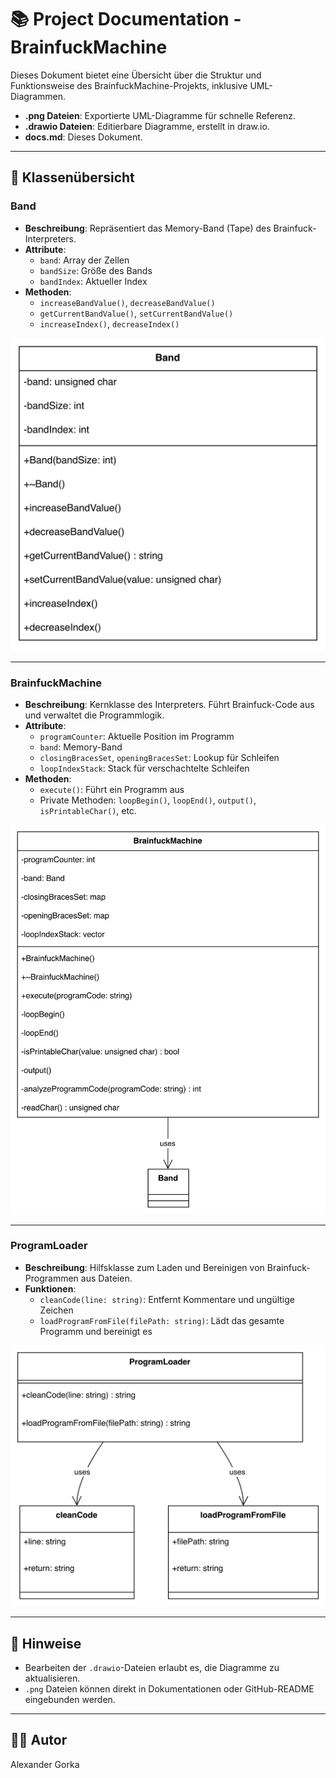 # 📚 Project Documentation - BrainfuckMachine

Dieses Dokument bietet eine Übersicht über die Struktur und Funktionsweise des BrainfuckMachine-Projekts, inklusive UML-Diagrammen.

- **.png Dateien**: Exportierte UML-Diagramme für schnelle Referenz.  
- **.drawio Dateien**: Editierbare Diagramme, erstellt in draw.io.  
- **docs.md**: Dieses Dokument.

---

## 🧱 Klassenübersicht

### Band

- **Beschreibung**: Repräsentiert das Memory-Band (Tape) des Brainfuck-Interpreters.  
- **Attribute**:
  - `band`: Array der Zellen
  - `bandSize`: Größe des Bands
  - `bandIndex`: Aktueller Index
- **Methoden**:
  - `increaseBandValue()`, `decreaseBandValue()`
  - `getCurrentBandValue()`, `setCurrentBandValue()`
  - `increaseIndex()`, `decreaseIndex()`

![Band Class Diagram](export/Band.png)

---

### BrainfuckMachine

- **Beschreibung**: Kernklasse des Interpreters. Führt Brainfuck-Code aus und verwaltet die Programmlogik.  
- **Attribute**:
  - `programCounter`: Aktuelle Position im Programm
  - `band`: Memory-Band
  - `closingBracesSet`, `openingBracesSet`: Lookup für Schleifen
  - `loopIndexStack`: Stack für verschachtelte Schleifen
- **Methoden**:
  - `execute()`: Führt ein Programm aus
  - Private Methoden: `loopBegin()`, `loopEnd()`, `output()`, `isPrintableChar()`, etc.

![BrainfuckMachine Class Diagram](export/BrainfuckMachine.png)

---

### ProgramLoader

- **Beschreibung**: Hilfsklasse zum Laden und Bereinigen von Brainfuck-Programmen aus Dateien.  
- **Funktionen**:
  - `cleanCode(line: string)`: Entfernt Kommentare und ungültige Zeichen
  - `loadProgramFromFile(filePath: string)`: Lädt das gesamte Programm und bereinigt es

![ProgramLoader Diagram](export/ProgramLoader.png)

---

## 📌 Hinweise

- Bearbeiten der `.drawio`-Dateien erlaubt es, die Diagramme zu aktualisieren.  
- `.png` Dateien können direkt in Dokumentationen oder GitHub-README eingebunden werden.

---

## 🧑‍💻 Autor

Alexander Gorka
